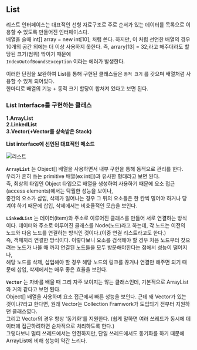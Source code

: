 ## List
리스트 인터페이스는 대표적인 선형 자료구조로 주로 순서가 있는 데이터를 목록으로 이용할 수 있도록 만들어진 인터페이스다.  
배열을 슬때 int[] array = new int[10]; 처럼 쓴다. 하지만, 이 처럼 선언한 배열의 경우  
10개의 공간 외에는 더 이상 사용하지 못한다. 즉, arrary[13] = 32;라고 해주더라도 할당된 크기(범위) 밖이기 때문에   
`IndexOutofBoundsException` 이라는 에러가 발생한다. 

이러한 단점을 보완하여 List를 통해 구현된 클래스들은 `동적 크기` 를 갖으며 배열처럼 사용할 수 있게 되어있다.  
한마디로 배열의 기능 + 동적 크기 할당이 합쳐져 있다고 보면 된다.

### List Interface를 구현하는 클래스
**1.ArrayList**   
**2.LinkedList**     
**3.Vector(+Vector를 상속받은 Stack)**     


**List interface에 선언된 대표적인 메소드**  

![리스트](https://user-images.githubusercontent.com/60098769/145828741-8384e28b-1435-4708-b8e8-0ad7b8691107.png)



**`ArrayList`**
는 Object[] 배열을 사용하면서 내부 구현을 통해 동적으로 관리를 한다.  
우리가 흔히 쓰는 primitive 배열(ex int[])과 유사한 형태라고 보면 된다.  
즉, 최상위 타입인 Object 타입으로 배열을 생성하여 사용하기 때문에 요소 접근(access elements)에서는 탁월한 성능을 보이나,   
중간의 요소가 삽입, 삭제가 일어나는 경우 그 뒤의 요소들은 한 칸씩 밀어야 하거나 당겨야 하기 때문에 삽입, 삭제에서는 비효율적인 모습을 보인다. 



**`LinkedList`**
는 데이터(item)와 주소로 이루어진 클래스를 만들어 서로 연결하는 방식이다. 
데이터와 주소로 이루어진 클래스를 Node(노드)라고 하는데, 각 노드는 이전의 노드와 다음 노드를 연결하는 방식인 것이다.(이중 연결 리스트라고도 한다.)   
즉, 객체끼리 연결한 방식이다. 이렇다보니 요소를 검색해야 할 경우 처음 노드부터 찾으려는 노드가 나올 때 까지 연결된 노드들을 모두 방문해야한다는 점에서 성능이 떨어지나,   
해당 노드를 삭제, 삽입해야 할 경우 해당 노드의 링크를 끊거나 연결만 해주면 되기 때문에 삽입, 삭제에서는 매우 좋은 효율을 보인다.  
 

**`Vector`**
는 자바를 배울 때 그리 자주 보이지는 않는 클래스인데, 기본적으로 ArrayList와 거의 같다고 보면 된다.  
Object[] 배열을 사용하며 요소 접근에서 빠른 성능을 보인다. 근데 왜 Vector가 있는 것이냐?라고 한다면, 원래 Vector는 Collection Framwork가 도입되기 전부터 지원하던 클래스였다.   
그리고 Vector의 경우 항상 '동기화'를 지원한다. (쉽게 말하면 여러 쓰레드가 동시에 데이터에 접근하려하면 순차적으로 처리하도록 한다.)   
그렇다보니 멀티 쓰레드에서는 안전하지만, 단일 쓰레드에서도 동기화를 하기 때문에 ArrayList에 비해 성능이 약간 느리다.
